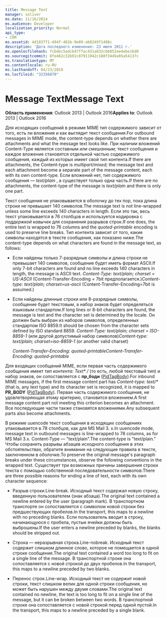 ```yaml
---
title: Message Text
manager: soliver
ms.date: 11/16/2014
ms.audience: Developer
localization_priority: Normal
api_type:
- COM
ms.assetid: 4d1837f1-494f-481b-9e09-ab8249f1488c
description: 'Дата последнего изменения: 23 июля 2011 г.'
ms.openlocfilehash: fcbdec5adcb47ffac431a832cbb851ee4ebe16d8
ms.sourcegitcommit: 8fe462c32b91c87911942c188f3445e85a54137c
ms.translationtype: MT
ms.contentlocale: ru-RU
ms.lasthandoff: 04/23/2019
ms.locfileid: "32356870"
---
```

# <a name="message-text"></a><span data-ttu-id="90b07-103">Message Text</span><span class="sxs-lookup"><span data-stu-id="90b07-103">Message Text</span></span>

  
  
<span data-ttu-id="90b07-104">**Область применения**: Outlook 2013 | Outlook 2016</span><span class="sxs-lookup"><span data-stu-id="90b07-104">**Applies to**: Outlook 2013 | Outlook 2016</span></span> 
  
<span data-ttu-id="90b07-105">Для исходящих сообщений в режиме MIME тип содержимого зависит от того, есть ли вложения и как выглядит текст сообщения.</span><span class="sxs-lookup"><span data-stu-id="90b07-105">For outbound messages in MIME mode, the content-type depends on whether there are attachments and what the message text looks like.</span></span> <span data-ttu-id="90b07-106">При наличии вложений Content-Type является составным _или смешанным;_ текст сообщения и каждое вложение становятся отдельной частью содержимого сообщения, каждый из которых имеет свой тип контента.</span><span class="sxs-lookup"><span data-stu-id="90b07-106">If there are attachments, the Content-type is  _multipart/mixed;_ the message text and each attachment become a separate part of the message content, each with its own content-type.</span></span> <span data-ttu-id="90b07-107">Если вложений нет, тип содержимого сообщения — _text/plain_ , а существует только одна часть.</span><span class="sxs-lookup"><span data-stu-id="90b07-107">If there are no attachments, the content-type of the message is  _text/plain_ and there is only one part.</span></span> 
  
<span data-ttu-id="90b07-108">Текст сообщения не упаковывается в оболочку до тех пор, пока длина строки не превышает 140 символов.</span><span class="sxs-lookup"><span data-stu-id="90b07-108">The message text is not line-wrapped unless some line exceeds 140 characters in length.</span></span> <span data-ttu-id="90b07-109">Если это так, весь текст упаковывается в 76 столбцов и используется кодировка с _поддержкой кавычек_ для сохранения разрывов строк.</span><span class="sxs-lookup"><span data-stu-id="90b07-109">If one does, the entire text is wrapped to 76 columns and the  _quoted-printable_ encoding is used to preserve line breaks.</span></span> <span data-ttu-id="90b07-110">Тип контента зависит от того, какие символы находятся в тексте сообщения, как показано ниже.</span><span class="sxs-lookup"><span data-stu-id="90b07-110">The content-type depends on what characters are found in the message text, as follows:</span></span> 
  
- <span data-ttu-id="90b07-111">Если найдены только 7-разрядные символы и длина строки не превышает 140 символов, сообщение будет иметь формат ASCII.</span><span class="sxs-lookup"><span data-stu-id="90b07-111">If only 7-bit characters are found and no line exceeds 140 characters in length, the message is ASCII text.</span></span> <span data-ttu-id="90b07-112">_Content-Type: text/plain; charset = US-ASCII_ (Content-Transfer-Encoding = 7bit предполагается.)</span><span class="sxs-lookup"><span data-stu-id="90b07-112">_Content-type: text/plain; charset=us-ascii_ (Content-Transfer-Encoding=7bit is assumed.)</span></span> 
    
- <span data-ttu-id="90b07-113">Если найдены длинные строки или 8-разрядные символы, сообщение будет текстовым, а набор знаков будет определяться языковым стандартом.</span><span class="sxs-lookup"><span data-stu-id="90b07-113">If long lines or 8-bit characters are found, the message is text and the character set is determined by the locale.</span></span> <span data-ttu-id="90b07-114">Он должен быть выбран из наборов символов, определенных стандартом ISO 8859.</span><span class="sxs-lookup"><span data-stu-id="90b07-114">It should be chosen from the character sets defined by ISO standard 8859.</span></span> <span data-ttu-id="90b07-115">_Content-Type: text/plain; charset = ISO-8859-1_ (или другой допустимый набор символов)</span><span class="sxs-lookup"><span data-stu-id="90b07-115">_Content-type: text/plain; charset=iso-8859-1_ (or another valid charset)</span></span> 
    
     <span data-ttu-id="90b07-116">_Content-Transfer-Encoding: quoted-printable_</span><span class="sxs-lookup"><span data-stu-id="90b07-116">_Content-Transfer-Encoding: quoted-printable_</span></span>
    
<span data-ttu-id="90b07-117">Для входящих сообщений MIME, если первая часть содержимого сообщения имеет _тип контента: Text\* /_ (то есть, любой текстовый тип) и набор знаков, он сопоставляется с **пр_боди** ([PidTagBody](pidtagbody-canonical-property.md)).</span><span class="sxs-lookup"><span data-stu-id="90b07-117">For inbound MIME messages, if the first message content part has  _Content-type: text/\*_ (that is, any text type) and its character set is recognized, it is mapped to **PR_BODY** ([PidTagBody](pidtagbody-canonical-property.md)).</span></span> <span data-ttu-id="90b07-118">Первая часть содержимого сообщения, не удовлетворяющая этому критерию, становится вложением.</span><span class="sxs-lookup"><span data-stu-id="90b07-118">A first message content part not meeting this criterion becomes an attachment.</span></span> <span data-ttu-id="90b07-119">Все последующие части также становятся вложениями.</span><span class="sxs-lookup"><span data-stu-id="90b07-119">Any subsequent parts also become attachments.</span></span>
  
<span data-ttu-id="90b07-120">В режиме uuencode текст сообщения в исходящих сообщениях упаковывается в 78 столбцов, как для MS Mail 3. x.</span><span class="sxs-lookup"><span data-stu-id="90b07-120">In uuencode mode, message text in outbound messages is line-wrapped to 78 columns, as for MS Mail 3.x.</span></span> <span data-ttu-id="90b07-121">Content-Type — "text/plain".</span><span class="sxs-lookup"><span data-stu-id="90b07-121">The content-type is "text/plain."</span></span> <span data-ttu-id="90b07-122">Чтобы сохранить разрывы абзацев исходного сообщения в этих обстоятельствах, обратите внимание на следующие правила в тексте, заключенном в оболочке.</span><span class="sxs-lookup"><span data-stu-id="90b07-122">To preserve the original message's paragraph breaks under these circumstances, observe the following conventions in the wrapped text.</span></span> <span data-ttu-id="90b07-123">Существует три возможных причины завершения строки текста с помощью собственной последовательности символов:</span><span class="sxs-lookup"><span data-stu-id="90b07-123">There are three possible reasons for ending a line of text, each with its own character sequence:</span></span>
  
- <span data-ttu-id="90b07-124">Разрыв строки.</span><span class="sxs-lookup"><span data-stu-id="90b07-124">Line-break.</span></span> <span data-ttu-id="90b07-125">Исходный текст содержал новую строку, введенную пользователем (знак абзаца).</span><span class="sxs-lookup"><span data-stu-id="90b07-125">The original text contained a newline entered by the user (paragraph mark).</span></span> <span data-ttu-id="90b07-126">В транспортном транспорте он сопоставляется с символом новой строки без предшествующих пробелов.</span><span class="sxs-lookup"><span data-stu-id="90b07-126">In the transport, this maps to a newline with no preceding blanks.</span></span> <span data-ttu-id="90b07-127">Если пользователь вводит в строку, начинающуюся с пробела, пустые ячейки должны быть выброшены.</span><span class="sxs-lookup"><span data-stu-id="90b07-127">If the user enters a newline preceded by blanks, the blanks should be stripped out.</span></span>
    
- <span data-ttu-id="90b07-128">Строка — неразрывная строка.</span><span class="sxs-lookup"><span data-stu-id="90b07-128">Line-nobreak.</span></span> <span data-ttu-id="90b07-129">Исходный текст содержит слишком длинное слово, которое не помещается в одной строке сообщения.</span><span class="sxs-lookup"><span data-stu-id="90b07-129">The original text contained a word too long to fit on a single line of the message.</span></span> <span data-ttu-id="90b07-130">В транспортной строке она сопоставляется с новой строкой до двух пробелов.</span><span class="sxs-lookup"><span data-stu-id="90b07-130">In the transport, this maps to a newline preceded by two blanks.</span></span>
    
- <span data-ttu-id="90b07-131">Перенос строк.</span><span class="sxs-lookup"><span data-stu-id="90b07-131">Line-wrap.</span></span> <span data-ttu-id="90b07-132">Исходный текст не содержит новой строки, текст слишком велик для одной строки сообщения, но может быть нарушен между двумя словами.</span><span class="sxs-lookup"><span data-stu-id="90b07-132">The original text contained no newline, the text is too long to fit on a single line of the message, but it can be broken between two words.</span></span> <span data-ttu-id="90b07-133">В транспортной строке она сопоставляется с новой строкой перед одной пустой.</span><span class="sxs-lookup"><span data-stu-id="90b07-133">In the transport, this maps to a newline preceded by a single blank.</span></span>
    

